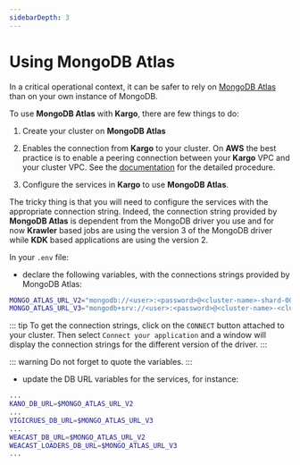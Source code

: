```yaml
---
sidebarDepth: 3
---
```


# Using MongoDB Atlas

In a critical operational context, it can be safer to rely on [MongoDB Atlas](https://www.mongodb.com/cloud/atlas) than on your own instance of MongoDB.

To use **MongoDB Atlas** with **Kargo**, there are few things to do:

1. Create your cluster on **MongoDB Atlas**
   
2. Enables the connection from **Kargo** to your cluster. On **AWS** the best practice is to enable a peering connection between your **Kargo** VPC and your cluster VPC. See the [documentation](https://docs.atlas.mongodb.com/security-vpc-peering/) for the detailed procedure.
   
3. Configure the services in **Kargo** to use **MongoDB Atlas**. 

The tricky thing is that you will need to configure the services with the appropriate connection string. Indeed, the connection string provided by **MongoDB Atlas** is dependent from the MongoDB driver you use and for now **Krawler** based jobs are using the version 3 of the MongoDB driver while **KDK** based applications are using the version 2.

In your `.env` file: 

* declare the following variables, with the connections strings provided by MongoDB Atlas:

```bash
MONGO_ATLAS_URL_V2="mongodb://<user>:<password>@<cluster-name>-shard-00-00-<cluster-path>.mongodb.net:27017,<cluster-name>-shard-00-01-<cluster-path>.mongodb.net:27017,<cluster-name>-shard-00-02-<cluster-path>.mongodb.net:27017/kargo?ssl=true&replicaSet=Cluster0-shard-0&authSource=admin&retryWrites=true"
MONGO_ATLAS_URL_V3="mongodb+srv://<user>:<password>@<cluster-name>-<cluster-path>.mongodb.net/kargo?retryWrites=true"
```

::: tip
To get the connection strings, click on the `CONNECT` button attached to your cluster. Then select `Connect your application` and a window will display the connection strings for the different version of the driver.
:::

::: warning
Do not forget to quote the variables.
:::

* update the DB URL variables for the services, for instance:

```bash
...
KANO_DB_URL=$MONGO_ATLAS_URL_V2
...
VIGICRUES_DB_URL=$MONGO_ATLAS_URL_V3
...
WEACAST_DB_URL=$MONGO_ATLAS_URL_V2
WEACAST_LOADERS_DB_URL=$MONGO_ATLAS_URL_V3
...
```



